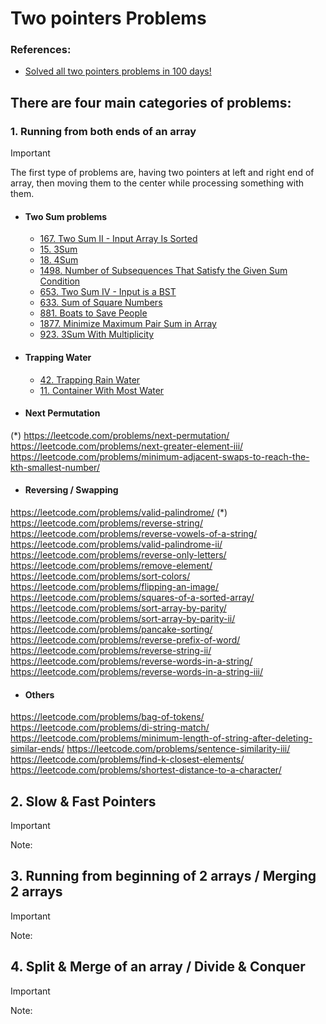 # Two pointers Problems

### References:
- [Solved all two pointers problems in 100 days!](https://leetcode.com/discuss/study-guide/1688903/Solved-all-two-pointers-problems-in-100-days)

## There are four main categories of problems:
   ###  1. Running from both ends of an array   
   > [!IMPORTANT]
   > The first type of problems are, having two pointers at left and right end of array, then moving them to the center while processing something with them.
      
   - #### Two Sum problems
      - [167. Two Sum II - Input Array Is Sorted](https://leetcode.com/problems/two-sum-ii-input-array-is-sorted/)
      - [15. 3Sum](https://leetcode.com/problems/3sum/)
      - [18. 4Sum](https://leetcode.com/problems/4sum/)
      - [1498. Number of Subsequences That Satisfy the Given Sum Condition](https://leetcode.com/problems/number-of-subsequences-that-satisfy-the-given-sum-condition/)
      - [653. Two Sum IV - Input is a BST](https://leetcode.com/problems/two-sum-iv-input-is-a-bst/)
      - [633. Sum of Square Numbers](https://leetcode.com/problems/sum-of-square-numbers/)
      - [881. Boats to Save People](https://leetcode.com/problems/boats-to-save-people/)
      - [1877. Minimize Maximum Pair Sum in Array](https://leetcode.com/problems/minimize-maximum-pair-sum-in-array/)
      - [923. 3Sum With Multiplicity](https://leetcode.com/problems/3sum-with-multiplicity/)
   
   - #### Trapping Water
      - [42. Trapping Rain Water](https://leetcode.com/problems/trapping-rain-water/)
      - [11. Container With Most Water](https://leetcode.com/problems/container-with-most-water/)
   
   
   - #### Next Permutation
   (*) https://leetcode.com/problems/next-permutation/
   https://leetcode.com/problems/next-greater-element-iii/
   https://leetcode.com/problems/minimum-adjacent-swaps-to-reach-the-kth-smallest-number/
   
   
   - #### Reversing / Swapping
   https://leetcode.com/problems/valid-palindrome/
   (*) https://leetcode.com/problems/reverse-string/
   https://leetcode.com/problems/reverse-vowels-of-a-string/
   https://leetcode.com/problems/valid-palindrome-ii/
   https://leetcode.com/problems/reverse-only-letters/
   https://leetcode.com/problems/remove-element/
   https://leetcode.com/problems/sort-colors/
   https://leetcode.com/problems/flipping-an-image/
   https://leetcode.com/problems/squares-of-a-sorted-array/
   https://leetcode.com/problems/sort-array-by-parity/
   https://leetcode.com/problems/sort-array-by-parity-ii/
   https://leetcode.com/problems/pancake-sorting/
   https://leetcode.com/problems/reverse-prefix-of-word/
   https://leetcode.com/problems/reverse-string-ii/
   https://leetcode.com/problems/reverse-words-in-a-string/
   https://leetcode.com/problems/reverse-words-in-a-string-iii/
   
   - #### Others
   https://leetcode.com/problems/bag-of-tokens/
   https://leetcode.com/problems/di-string-match/
   https://leetcode.com/problems/minimum-length-of-string-after-deleting-similar-ends/
   https://leetcode.com/problems/sentence-similarity-iii/
   https://leetcode.com/problems/find-k-closest-elements/
   https://leetcode.com/problems/shortest-distance-to-a-character/

   ## 2. Slow & Fast Pointers
   > [!IMPORTANT]
   > Note:

   ## 3. Running from beginning of 2 arrays / Merging 2 arrays
   > [!IMPORTANT]
   > Note:

   ## 4. Split & Merge of an array / Divide & Conquer
   > [!IMPORTANT]
   > Note:
